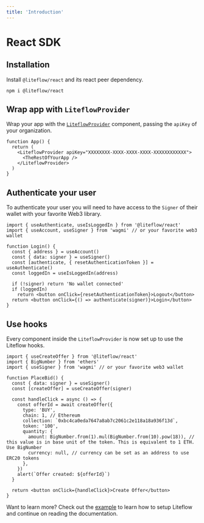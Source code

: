 ```yaml
---
title: 'Introduction'
---
```


# React SDK

## Installation

Install `@liteflow/react` and its react peer dependency.

```
npm i @liteflow/react
```

## Wrap app with `LiteflowProvider`

Wrap your app with the [`LiteflowProvider`](/docs/LiteflowProvider) component, passing the `apiKey` of your organization.

```tsx
function App() {
  return (
    <LiteflowProvider apiKey="XXXXXXXX-XXXX-XXXX-XXXX-XXXXXXXXXXXX">
      <TheRestOfYourApp />
    </LiteflowProvider>
  )
}
```

## Authenticate your user

To authenticate your user you will need to have access to the `Signer` of their wallet with your favorite Web3 library.

```tsx
import { useAuthenticate, useIsLoggedIn } from '@liteflow/react'
import { useAccount, useSigner } from 'wagmi' // or your favorite web3 wallet

function Login() {
  const { address } = useAccount()
  const { data: signer } = useSigner()
  const [authenticate, { resetAuthenticationToken }] = useAuthenticate()
  const loggedIn = useIsLoggedIn(address)

  if (!signer) return 'No wallet connected'
  if (loggedIn)
    return <button onClick={resetAuthenticationToken}>Logout</button>
  return <button onClick={() => authenticate(signer)}>Login</button>
}
```

## Use hooks

Every component inside the `LiteflowProvider` is now set up to use the Liteflow hooks.

```tsx
import { useCreateOffer } from '@liteflow/react'
import { BigNumber } from 'ethers'
import { useSigner } from 'wagmi' // or your favorite web3 wallet

function PlaceBid() {
  const { data: signer } = useSigner()
  const [createOffer] = useCreateOffer(signer)

  const handleClick = async () => {
    const offerId = await createOffer({
      type: 'BUY',
      chain: 1, // Ethereum
      collection: `0xbc4ca0eda7647a8ab7c2061c2e118a18a936f13d`,
      token: '100',
      quantity: {
        amount: BigNumber.from(1).mul(BigNumber.from(10).pow(18)), // this value is in base unit of the token. This is equivalent to 1 ETH. Use BigNumber
        currency: null, // currency can be set as an address to use ERC20 tokens
      },
    })
    alert(`Offer created: ${offerId}`)
  }

  return <button onClick={handleClick}>Create Offer</button>
}
```

Want to learn more? Check out the [example](https://github.com/liteflow-labs/liteflow-js/tree/main/example) to learn how to setup Liteflow and continue on reading the documentation.
